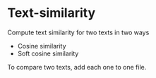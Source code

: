 # Text-similarity
Compute text similarity for two texts in two ways
- Cosine similarity
- Soft cosine similarity

To compare two texts, add each one to one file.
